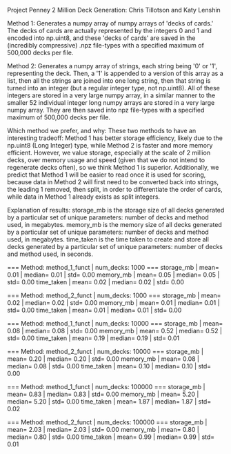 Project Penney 2 Million Deck Generation: Chris Tillotson and Katy Lenshin

Method 1: Generates a numpy array of numpy arrays of 'decks of cards.' The decks of cards are actually represented by the integers 0 and 1 and encoded into np.uint8, and these 'decks of cards' are saved in the (incredibly compressive) .npz file-types with a specified maximum of 500,000 decks per file.

Method 2: Generates a numpy array of strings, each string being '0' or '1', representing the deck. Then, a '1' is appended to a version of this array as a list, then all the strings are joined into one long string, then that string is turned into an integer (but a regular integer type, not np.uint8). All of these integers are stored in a very large numpy array, in a similar manner to the smaller 52 individual integer long numpy arrays are stored in a very large numpy array. They are then saved into npz file-types with a specified maximum of 500,000 decks per file.

Which method we prefer, and why:
These two methods to have an interesting tradeoff: Method 1 has better storage efficiency, likely due to the np.uint8 (Long Integer) type, while Method 2 is faster and more memory efficient. However, we value storage, especially at the scale of 2 million decks, over memory usage and speed (given that we do not intend to regenerate decks often), so we think Method 1 is superior. Additionally, we predict that Method 1 will be easier to read once it is used for scoring, because data in Method 2 will first need to be converted back into strings, the leading 1 removed, then split, in order to differentiate the order of cards, while data in Method 1 already exists as split integers. 

Explanation of results:
storage_mb is the storage size of all decks generated by a particular set of unique parameters: number of decks and method used, in megabytes.
memory_mb is the memory size of all decks generated by a particular set of unique parameters: number of decks and method used, in megabytes.
time_taken is the time taken to create and store all decks generated by a particular set of unique parameters: number of decks and method used, in seconds.


=== Method: method_1_funct | num_decks: 1000 ===
storage_mb      | mean=      0.01 | median=      0.01 | std=      0.00
memory_mb       | mean=      0.05 | median=      0.05 | std=      0.00
time_taken      | mean=      0.02 | median=      0.02 | std=      0.00

=== Method: method_2_funct | num_decks: 1000 ===
storage_mb      | mean=      0.02 | median=      0.02 | std=      0.00
memory_mb       | mean=      0.01 | median=      0.01 | std=      0.00
time_taken      | mean=      0.01 | median=      0.01 | std=      0.00

=== Method: method_1_funct | num_decks: 10000 ===
storage_mb      | mean=      0.08 | median=      0.08 | std=      0.00
memory_mb       | mean=      0.52 | median=      0.52 | std=      0.00
time_taken      | mean=      0.19 | median=      0.19 | std=      0.01

=== Method: method_2_funct | num_decks: 10000 ===
storage_mb      | mean=      0.20 | median=      0.20 | std=      0.00
memory_mb       | mean=      0.08 | median=      0.08 | std=      0.00
time_taken      | mean=      0.10 | median=      0.10 | std=      0.00

=== Method: method_1_funct | num_decks: 100000 ===
storage_mb      | mean=      0.83 | median=      0.83 | std=      0.00
memory_mb       | mean=      5.20 | median=      5.20 | std=      0.00
time_taken      | mean=      1.87 | median=      1.87 | std=      0.02

=== Method: method_2_funct | num_decks: 100000 ===
storage_mb      | mean=      2.03 | median=      2.03 | std=      0.00
memory_mb       | mean=      0.80 | median=      0.80 | std=      0.00
time_taken      | mean=      0.99 | median=      0.99 | std=      0.01
